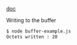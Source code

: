 [doc](https://www.tutorialspoint.com/nodejs/nodejs_buffers.htm)

Writing to the buffer

```bash
$ node buffer-example.js
Octets written : 20
```